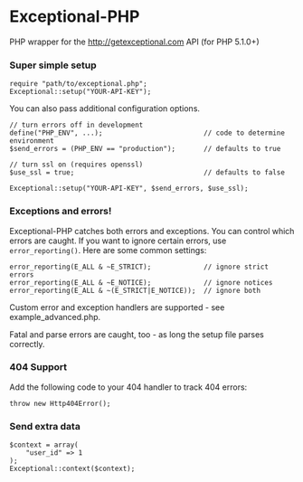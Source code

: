 # Exceptional-PHP

PHP wrapper for the http://getexceptional.com API (for PHP 5.1.0+)

### Super simple setup

    require "path/to/exceptional.php";
    Exceptional::setup("YOUR-API-KEY");
    
You can also pass additional configuration options.

    // turn errors off in development
    define("PHP_ENV", ...);                         // code to determine environment
    $send_errors = (PHP_ENV == "production");       // defaults to true

    // turn ssl on (requires openssl)
    $use_ssl = true;                                // defaults to false

    Exceptional::setup("YOUR-API-KEY", $send_errors, $use_ssl);

### Exceptions and errors!

Exceptional-PHP catches both errors and exceptions. You can control which errors are caught. If you want to ignore certain errors, use `error_reporting()`. Here are some common settings:

    error_reporting(E_ALL & ~E_STRICT);             // ignore strict errors
    error_reporting(E_ALL & ~E_NOTICE);             // ignore notices
    error_reporting(E_ALL & ~(E_STRICT|E_NOTICE));  // ignore both

Custom error and exception handlers are supported - see example_advanced.php.

Fatal and parse errors are caught, too - as long the setup file parses correctly.

### 404 Support

Add the following code to your 404 handler to track 404 errors:

    throw new Http404Error();
    
### Send extra data

    $context = array(
        "user_id" => 1
    );
    Exceptional::context($context);